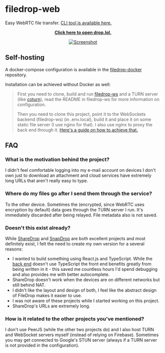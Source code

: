 # filedrop-web

Easy WebRTC file transfer. [CLI tool is available here.](https://github.com/mat-sz/droplol)

<p align="center">
    <a href="https://drop.lol/">
        <strong>Click here to open drop.lol.</strong>
    </a>
</p>

<p align="center">
    <a href="https://drop.lol/">
        <img src="https://raw.githubusercontent.com/mat-sz/filedrop-web/master/filedrop.gif" alt="Screenshot">
    </a>
</p>

## Self-hosting

A docker-compose configuration is available in the [filedrop-docker](https://github.com/mat-sz/filedrop-docker) repository.

Installation can be achieved without Docker as well:

> First you need to clone, build and run [filedrop-ws](https://github.com/mat-sz/filedrop-ws) and a TURN server (like [coturn](https://github.com/coturn/coturn)), read the README in filedrop-ws for more information on configuration.
>
> Then you need to clone this project, point it to the WebSockets backend (filedrop-ws) (in .env.local), build it and place it on some static file server (I use nginx for that). I also use nginx to proxy the back end through it. [Here's a guide on how to achieve that.](https://www.nginx.com/blog/websocket-nginx/)

## FAQ

### What is the motivation behind the project?

I didn't feel comfortable logging into my e-mail account on devices I don't own just to download an attachment and cloud services have extremely long URLs that aren't really easy to type.

### Where do my files go after I send them through the service?

To the other device. Sometimes the (encrypted, since WebRTC uses encryption by default) data goes through the TURN server I run. It's immediately discarded after being relayed. File metadata also is not saved.

### Doesn't this exist already?

While [ShareDrop](https://github.com/cowbell/sharedrop) and [SnapDrop](https://github.com/RobinLinus/snapdrop) are both excellent projects and most definitely exist, I felt the need to create my own version for a several reasons:

- I wanted to build something using React.js and TypeScript. While the [back end](https://github.com/mat-sz/filedrop-ws) doesn't use TypeScript the front end benefits greatly from being written in it - this saved me countless hours I'd spend debugging and also provides me with better autocomplete.
- ShareDrop doesn't work when the devices are on different networks but still behind NAT.
- I didn't like the layout and design of both, I feel like the abstract design of FileDrop makes it easier to use.
- I was not aware of these projects while I started working on this project.
- ShareDrop's URLs are extremely long.

### How is it related to the other projects you've mentioned?

I don't use PeerJS (while the other two projects do) and I also host TURN and WebSocket servers myself (instead of relying on Firebase). Sometimes you may get connected to Google's STUN server (always if a TURN server is not provided in the configuration).
